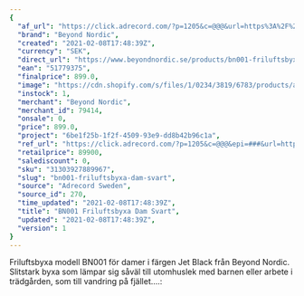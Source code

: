 ```yaml
---
{
  "af_url": "https://click.adrecord.com/?p=1205&c=@@@&url=https%3A%2F%2Fwww.beyondnordic.se%2Fproducts%2Fbn001-friluftsbyxa-dam-jet-black",
  "brand": "Beyond Nordic",
  "created": "2021-02-08T17:48:39Z",
  "currency": "SEK",
  "direct_url": "https://www.beyondnordic.se/products/bn001-friluftsbyxa-dam-jet-black",
  "ean": "51779375",
  "finalprice": 899.0,
  "image": "https://cdn.shopify.com/s/files/1/0234/3819/6783/products/aac9ae4aa966ad1b4dd8bd29f48db3c4774b419d_2048x2048.jpg",
  "instock": 1,
  "merchant": "Beyond Nordic",
  "merchant_id": 79414,
  "onsale": 0,
  "price": 899.0,
  "project": "6be1f25b-1f2f-4509-93e9-dd8b42b96c1a",
  "ref_url": "https://click.adrecord.com/?p=1205&c=@@@&epi=###&url=https%3A%2F%2Fwww.beyondnordic.se%2Fproducts%2Fbn001-friluftsbyxa-dam-jet-black",
  "retailprice": 89900,
  "salediscount": 0,
  "sku": "31303927889967",
  "slug": "bn001-friluftsbyxa-dam-svart",
  "source": "Adrecord Sweden",
  "source_id": 270,
  "time_updated": "2021-02-08T17:48:39Z",
  "title": "BN001 Friluftsbyxa Dam Svart",
  "updated": "2021-02-08T17:48:39Z",
  "version": 1
}
---
```


Friluftsbyxa modell BN001 för damer i färgen Jet Black från Beyond Nordic. Slitstark byxa som lämpar sig såväl till utomhuslek med barnen eller arbete i trädgården, som till vandring på fjället.…:
